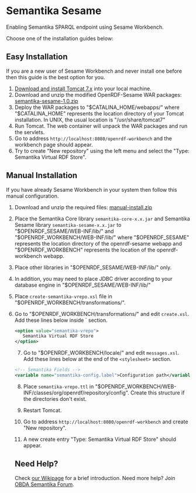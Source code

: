 Semantika Sesame
================

Enabling Semantika SPARQL endpoint using Sesame Workbench.

Choose one of the installation guides below:

Easy Installation
-----------------

If you are a new user of Sesame Workbench and never install one before then this guide is the best option for you.

1. [Download and install Tomcat 7.x](http://tomcat.apache.org/download-70.cgi) into your local machine.
2. Download and unzip the modified OpenRDF-Sesame WAR packages:
[semantika-sesame-1.0.zip](https://github.com/obidea/semantika-sesame/releases/download/v1.0/semantika-sesame-1.0.zip)
3. Deploy the WAR packages to "$CATALINA_HOME/webapps/" where "$CATALINA_HOME" represents the location directory of your
Tomcat installation. In UNIX, the usual location is "/usr/share/tomcat7"
4. Run Tomcat. The web container will unpack the WAR packages and run the servlets.
5. Go to address `http://localhost:8080/openrdf-workbench` and the workbench page should appear.
6. Try to create "New repository" using the left menu and select the "Type: Semantika Virtual RDF Store".


Manual Installation
-------------------

If you have already Sesame Workbench in your system then follow this manual configuration.

1. Download and unzip the required files:
[manual-install.zip](https://github.com/obidea/semantika-sesame/releases/download/v1.0/manual-install.zip)

2. Place the Semantika Core library `semantika-core-x.x.jar` and Semantika Sesame library `semantika-sesame-x.x.jar`
to "$OPENRDF_SESAME/WEB-INF/lib/" and "$OPENRDF_WORKBENCH/WEB-INF/lib/" where "$OPENRDF_SESAME" represents the location
directory of the openrdf-sesame webapp and "$OPENRDF_WORKBENCH" represents the location of the openrdf-workbench webapp.
3. Place other libraries in "$OPENRDF_SESAME/WEB-INF/lib/" only.
4. In addition, you may need to place JDBC driver according to your database engine in "$OPENRDF_SESAME/WEB-INF/lib/"

5. Place `create-semantika-vrepo.xsl` file in "$OPENRDF_WORKBENCH/transformations/".
6. Go to "$OPENRDF_WORKBENCH/transformations/" and edit `create.xsl`. Add these lines below inside `<table class="dataentry">
section.
```xml
<option value="semantika-vrepo">
   Semantika Virtual RDF Store
</option>
```
7. Go to "$OPENRDF_WORKBENCH/locale/" and edit `messages.xsl`. Add these lines below at the end of the `<stylesheet>`
section.
```xml
<!-- Semantika Fields -->
<variable name="semantika-config.label">Configuration path</variable>
```

8. Place `semantika-vrepo.ttl` in "$OPENRDF_WORKBENCH/WEB-INF/classes/org/openrdf/repository/config".
Create this structure if the directories don't exist.

9. Restart Tomcat.
10. Go to address `http://localhost:8080/openrdf-workbench` and create "New repository".
11. A new create entry "Type: Semantika Virtual RDF Store" should appear.

Need Help?
----------

Check [our Wikipage](https://github.com/obidea/semantika-api/wiki) for a brief introduction.
Need more help? Join [OBDA Semantika Forum](https://groups.google.com/forum/#!forum/obda-semantika).